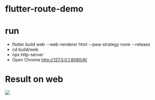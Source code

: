 # flutter-route-demo

# run
 - flutter build  web --web-renderer html --pwa-strategy none --release
 - cd build/web
 - npx http-server
 - Open Chrome http://127.0.0.1:8080/#/

# Result on web
<image src="./md-image/package-size.png">

